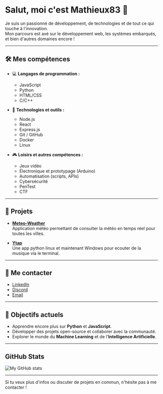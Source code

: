 # Salut, moi c'est Mathieux83 👋

Je suis un passionné de développement, de technologies et de tout ce qui touche à l'innovation.  
Mon parcours est axé sur le développement web, les systèmes embarqués, et bien d'autres domaines encore !

---

## 🛠️ Mes compétences

- 💻 **Langages de programmation :**
  - JavaScript
  - Python
  - HTML/CSS
  - C/C++
  
- 🚀 **Technologies et outils :**
  - Node.js
  - React
  - Express.js
  - Git / GitHub
  - Docker
  - Linux

- 🎮 **Loisirs et autres compétences :**
  - Jeux vidéo
  - Électronique et prototypage (Arduino)
  - Automatisation (scripts, APIs)
  - Cybersécurité
  - PenTest
  - CTF
  
---

## 🔧 Projets

- **[Meteo-Weather](https://github.com/Mathieux83/Meteo-Weather)**  
  Application météo permettant de consulter la météo en temps réel pour toutes les villes.

- **[Ytap](https://github.com/Mathieux83/Ytap)**  
  Une app python linux et maintenant Windows pour ecouter de la musique via le terminal.

---

## 📣 Me contacter

- [LinkedIn](https://www.linkedin.com/in/mathieux-carpentier)
- [Discord](https://www.discordapp.com/users/480428304390684704)
- [Email](mailto:car.math@live.fr)

---

## 🎯 Objectifs actuels

- Apprendre encore plus sur **Python** et **JavaScript**.
- Développer des projets open-source et collaborer avec la communauté.
- Explorer le monde du **Machine Learning** et de l'**Intelligence Artificielle**.

---

## GitHub Stats

![My GitHub stats](https://github-readme-stats.vercel.app/api?username=Mathieux83&show_icons=true&theme=radical)

---

Si tu veux plus d'infos ou discuter de projets en commun, n'hésite pas à me contacter !

